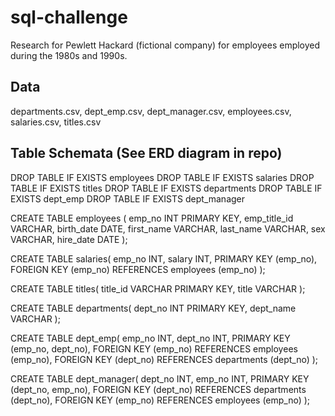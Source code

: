 # sql-challenge
Research for Pewlett Hackard (fictional company) for employees employed during the 1980s and 1990s.

## Data 
departments.csv, dept_emp.csv, dept_manager.csv, employees.csv, salaries.csv, titles.csv

## Table Schemata (See ERD diagram in repo)

DROP TABLE IF EXISTS employees
DROP TABLE IF EXISTS salaries
DROP TABLE IF EXISTS titles
DROP TABLE IF EXISTS departments
DROP TABLE IF EXISTS dept_emp
DROP TABLE IF EXISTS dept_manager

CREATE TABLE employees (
	emp_no INT PRIMARY KEY,
	emp_title_id VARCHAR,
	birth_date DATE,
	first_name VARCHAR,
	last_name VARCHAR,
	sex VARCHAR,
	hire_date DATE
);

CREATE TABLE salaries(
	emp_no INT,
	salary INT,
	PRIMARY KEY (emp_no),
	FOREIGN KEY (emp_no) REFERENCES employees (emp_no)
);

CREATE TABLE titles(
	title_id VARCHAR PRIMARY KEY,
	title VARCHAR
);

CREATE TABLE departments(
	dept_no INT PRIMARY KEY,
	dept_name VARCHAR
);

CREATE TABLE dept_emp(
	emp_no INT,
	dept_no INT,
	PRIMARY KEY (emp_no, dept_no),
	FOREIGN KEY (emp_no) REFERENCES employees (emp_no),
	FOREIGN KEY (dept_no) REFERENCES departments (dept_no)
);

CREATE TABLE dept_manager(
	dept_no INT,
	emp_no INT,
	PRIMARY KEY (dept_no, emp_no),
	FOREIGN KEY (dept_no) REFERENCES departments (dept_no),
	FOREIGN KEY (emp_no) REFERENCES employees (emp_no)
);
